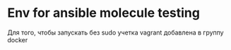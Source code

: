 # Env for ansible molecule testing

Для того, чтобы запускать без sudo учетка vagrant добавлена в группу docker